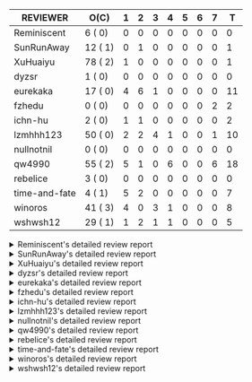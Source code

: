 |   REVIEWER    |  O(C)   | 1 | 2 | 3 | 4 | 5 | 6 | 7 | T  |
|---------------|---------|---|---|---|---|---|---|---|----|
| Reminiscent   |  6 ( 0) | 0 | 0 | 0 | 0 | 0 | 0 | 0 |  0 |
| SunRunAway    | 12 ( 1) | 0 | 1 | 0 | 0 | 0 | 0 | 0 |  1 |
| XuHuaiyu      | 78 ( 2) | 1 | 0 | 0 | 0 | 0 | 0 | 0 |  1 |
| dyzsr         |  1 ( 0) | 0 | 0 | 0 | 0 | 0 | 0 | 0 |  0 |
| eurekaka      | 17 ( 0) | 4 | 6 | 1 | 0 | 0 | 0 | 0 | 11 |
| fzhedu        |  0 ( 0) | 0 | 0 | 0 | 0 | 0 | 0 | 2 |  2 |
| ichn-hu       |  2 ( 0) | 1 | 1 | 0 | 0 | 0 | 0 | 0 |  2 |
| lzmhhh123     | 50 ( 0) | 2 | 2 | 4 | 1 | 0 | 0 | 1 | 10 |
| nullnotnil    |  0 ( 0) | 0 | 0 | 0 | 0 | 0 | 0 | 0 |  0 |
| qw4990        | 55 ( 2) | 5 | 1 | 0 | 6 | 0 | 0 | 6 | 18 |
| rebelice      |  3 ( 0) | 0 | 0 | 0 | 0 | 0 | 0 | 0 |  0 |
| time-and-fate |  4 ( 1) | 5 | 2 | 0 | 0 | 0 | 0 | 0 |  7 |
| winoros       | 41 ( 3) | 4 | 0 | 3 | 1 | 0 | 0 | 0 |  8 |
| wshwsh12      | 29 ( 1) | 1 | 2 | 1 | 1 | 0 | 0 | 0 |  5 |


<details> 
  <summary>Reminiscent's detailed review report</summary> 

## To Be Reviewed

|    REPO    |                                                                     PR                                                                     | C | LASTED  |
|------------|--------------------------------------------------------------------------------------------------------------------------------------------|---|---------|
| tidb/21896 | [planner: fix union doesn't handle collate correctly (#21854)](https://github.com/pingcap/tidb/pull/21896)                                 |   | 115d19h |
| tidb/23474 | [planner: fix inappropriate null flag of null constants (#23457)](https://github.com/pingcap/tidb/pull/23474)                              |   | 23d18h  |
| tidb/23575 | [executor: fix update panic on join having statement (#23554)](https://github.com/pingcap/tidb/pull/23575)                                 |   | 20d21h  |
| tidb/23917 | [planner: fix wrong TableDual plans caused by comparing Binary and Bytes incorrectly (#23860)](https://github.com/pingcap/tidb/pull/23917) |   | 7d23h   |
| tidb/23918 | [planner: fix wrong TableDual plans caused by comparing Binary and Bytes incorrectly (#23860)](https://github.com/pingcap/tidb/pull/23918) |   | 7d23h   |
| tidb/24016 | [planner: fix index-out-of-range error when checking only_full_group_by (#23844)](https://github.com/pingcap/tidb/pull/24016)              |   | 1d18h   |


## Reviewed in Last 7 Days

| REPO | PR | C | D | R |
|------|----|---|---|---|


</details> 


<details> 
  <summary>SunRunAway's detailed review report</summary> 

## To Be Reviewed

|    REPO    |                                                                  PR                                                                   | C | LASTED  |
|------------|---------------------------------------------------------------------------------------------------------------------------------------|---|---------|
| tidb/19178 | [executor: Refactor probe channel](https://github.com/pingcap/tidb/pull/19178)                                                        |   | 245d16h |
| tidb/19807 | [executor: parallel evaluation for hash aggregate distinct](https://github.com/pingcap/tidb/pull/19807)                               |   | 223d10h |
| tidb/19900 | [executor: enable inline projection for sort&topN](https://github.com/pingcap/tidb/pull/19900)                                        | Y | 218d18h |
| tidb/20140 | [expressions: Support `bin-to-uuid` and `uuid-to-bin`](https://github.com/pingcap/tidb/pull/20140)                                    |   | 205d22h |
| tidb/20765 | [planner: support stable result mode](https://github.com/pingcap/tidb/pull/20765)                                                     |   | 164d17h |
| tidb/21207 | [planner: fix the inappropriate out-of-range range estimation rule](https://github.com/pingcap/tidb/pull/21207)                       |   | 143d19h |
| tidb/21834 | [planner: enhanced index range calculation plan](https://github.com/pingcap/tidb/pull/21834)                                          |   | 120d18h |
| tidb/21876 | [planner: bypass the DNF restriction if index merge hint is specified (#20799)](https://github.com/pingcap/tidb/pull/21876)           |   | 118d19h |
| tidb/21878 | [planner: do not push down lock to pointGet/bacthPointGet when selection exists](https://github.com/pingcap/tidb/pull/21878)          |   | 118d18h |
| tidb/21956 | [planner/preprocessor: disallow into-outfile clause in some place](https://github.com/pingcap/tidb/pull/21956)                        |   | 113d23h |
| tidb/22217 | [*: rewrite origin SQL with default DB for SQL bindings (#21275)](https://github.com/pingcap/tidb/pull/22217)                         |   | 99d17h  |
| tidb/22379 | [[experiment] executor: allow aggregation to spill disk when running out of memory quota](https://github.com/pingcap/tidb/pull/22379) |   | 92d19h  |


## Reviewed in Last 7 Days

|    REPO    |                                          PR                                           | C | D |   R    |
|------------|---------------------------------------------------------------------------------------|---|---|--------|
| tidb/20749 | [executor: support global kill (32 bits)](https://github.com/pingcap/tidb/pull/20749) |   | 2 | 163d5h |


</details> 


<details> 
  <summary>XuHuaiyu's detailed review report</summary> 

## To Be Reviewed

|     REPO     |                                                                              PR                                                                               | C | LASTED  |
|--------------|---------------------------------------------------------------------------------------------------------------------------------------------------------------|---|---------|
| docs-cn/5619 | [Update data-type-date-and-time.md](https://github.com/pingcap/docs-cn/pull/5619)                                                                             |   | 48d15h  |
| tidb/19900   | [executor: enable inline projection for sort&topN](https://github.com/pingcap/tidb/pull/19900)                                                                | Y | 218d18h |
| docs-cn/5671 | [tidb: Add time format description](https://github.com/pingcap/docs-cn/pull/5671)                                                                             |   | 42d11h  |
| tidb/19957   | [executor: add builtin aggregate function `json_arrayagg`](https://github.com/pingcap/tidb/pull/19957)                                                        | Y | 216d13h |
| tidb/20140   | [expressions: Support `bin-to-uuid` and `uuid-to-bin`](https://github.com/pingcap/tidb/pull/20140)                                                            |   | 205d22h |
| tidb/20790   | [collation: add pinyin collation for chinese charset support](https://github.com/pingcap/tidb/pull/20790)                                                     |   | 163d20h |
| tidb/21064   | [planner, executor: fix cast not check error](https://github.com/pingcap/tidb/pull/21064)                                                                     |   | 151d8h  |
| tidb/21149   | [executor:Add runtime stat for IndexMergeReaderExecutor (#20653)](https://github.com/pingcap/tidb/pull/21149)                                                 |   | 147d14h |
| tidb/21228   | [executor: return the result immediately when combining LIMIT row_count with DISTINCT](https://github.com/pingcap/tidb/pull/21228)                            |   | 143d13h |
| tidb/21304   | [executor: Add the HashAggExec runtime information (#20577)](https://github.com/pingcap/tidb/pull/21304)                                                      |   | 141d12h |
| tidb/21334   | [*: make rollback work on user-defined variables](https://github.com/pingcap/tidb/pull/21334)                                                                 |   | 140d14h |
| tidb/21401   | [expression: incompatibility with MySQL for ADDTIME()](https://github.com/pingcap/tidb/pull/21401)                                                            |   | 136d11h |
| tidb/21536   | [executor: add slow-log file meta cache to avoid repeat read file meta information](https://github.com/pingcap/tidb/pull/21536)                               |   | 129d14h |
| tidb/21564   | [ddl: fix Incorrect behavior of NO_ZERO_DATE when altering table](https://github.com/pingcap/tidb/pull/21564)                                                 |   | 128d15h |
| tidb/21896   | [planner: fix union doesn't handle collate correctly (#21854)](https://github.com/pingcap/tidb/pull/21896)                                                    |   | 115d19h |
| tidb/22131   | [privilege: remove leading and trailing space when create user and role](https://github.com/pingcap/tidb/pull/22131)                                          |   | 105d19h |
| tidb/22163   | [expression: separated arithmeticMinusIntSig](https://github.com/pingcap/tidb/pull/22163)                                                                     |   | 101d13h |
| tidb/22186   | [executor: fix select into outfile with year type column has no data (#22175)](https://github.com/pingcap/tidb/pull/22186)                                    |   | 100d16h |
| tidb/22616   | [expression: from_unixtime accept 64-bit integers](https://github.com/pingcap/tidb/pull/22616)                                                                |   | 76d23h  |
| tidb/22617   | [metrics: fix wrong bucket name of coprocessor cache (#22454)](https://github.com/pingcap/tidb/pull/22617)                                                    |   | 76d23h  |
| tidb/22624   | [ planner: not pruning column used by union scan condition (#21640)](https://github.com/pingcap/tidb/pull/22624)                                              |   | 76d17h  |
| tidb/22631   | [executor: refine window processor](https://github.com/pingcap/tidb/pull/22631)                                                                               |   | 74d23h  |
| tidb/22696   | [expression: enable arithmetic Mod push down](https://github.com/pingcap/tidb/pull/22696)                                                                     |   | 71d17h  |
| tidb/22711   | [executor: Fix inline schema name](https://github.com/pingcap/tidb/pull/22711)                                                                                |   | 71d11h  |
| tidb/22722   | [planner, errno: make error code of ErrMixOfGroupFuncAndFields consistent with MySQL](https://github.com/pingcap/tidb/pull/22722)                             |   | 70d20h  |
| tidb/22814   | [expression: fix enum and set type expression in where clause (#22785)](https://github.com/pingcap/tidb/pull/22814)                                           |   | 55d19h  |
| tidb/22908   | [txn: Add txn state's view](https://github.com/pingcap/tidb/pull/22908)                                                                                       |   | 50d20h  |
| tidb/23012   | [executor: fix affected rows of ddls and complete uint tests](https://github.com/pingcap/tidb/pull/23012)                                                     |   | 46d16h  |
| tidb/23152   | [expression: fix wrong error info (#22760)](https://github.com/pingcap/tidb/pull/23152)                                                                       |   | 39d14h  |
| tidb/23196   | [types: fix the bug about the wrong query result for decimal type  (#22507)](https://github.com/pingcap/tidb/pull/23196)                                      |   | 37d18h  |
| tidb/23220   | [Release 4.0](https://github.com/pingcap/tidb/pull/23220)                                                                                                     |   | 37d11h  |
| tidb/23233   | [planner: fix incorrect duration between compare (#22830)](https://github.com/pingcap/tidb/pull/23233)                                                        |   | 36d18h  |
| tidb/23257   | [executor: group_concat aggr panic when session.group_concat_max_len is small (#23131)](https://github.com/pingcap/tidb/pull/23257)                           |   | 35d18h  |
| tidb/23295   | [util, types: don't let SPM be affected by charset (#23161)](https://github.com/pingcap/tidb/pull/23295)                                                      |   | 34d11h  |
| tidb/23335   | [expression: fix unexpected constant fold when year compare string (#23281)](https://github.com/pingcap/tidb/pull/23335)                                      |   | 30d19h  |
| tidb/23336   | [expression: fix unexpected constant fold when year compare string (#23281)](https://github.com/pingcap/tidb/pull/23336)                                      |   | 30d19h  |
| tidb/23347   | [planner: show cast type in EXPLAIN in coptask (#23123)](https://github.com/pingcap/tidb/pull/23347)                                                          |   | 30d18h  |
| tidb/23348   | [planner: show cast type in EXPLAIN in coptask (#23123)](https://github.com/pingcap/tidb/pull/23348)                                                          |   | 30d18h  |
| tidb/23350   | [util/stringutil, util/ranger, planner: use hierarchical separators to simplify the parsing for info of EXPLAIN ](https://github.com/pingcap/tidb/pull/23350) |   | 30d17h  |
| tidb/23368   | [executor, expression: fix the incorrect result of AVG function (#23285)](https://github.com/pingcap/tidb/pull/23368)                                         |   | 29d20h  |
| tidb/23369   | [executor, expression: fix the incorrect result of AVG function (#23285)](https://github.com/pingcap/tidb/pull/23369)                                         |   | 29d20h  |
| tidb/23397   | [expression: fix refine compare constant (#23339)](https://github.com/pingcap/tidb/pull/23397)                                                                |   | 28d17h  |
| tidb/23398   | [expression: fix refine compare constant (#23339)](https://github.com/pingcap/tidb/pull/23398)                                                                |   | 28d17h  |
| tidb/23405   | [domain: remove the exit chan, use context](https://github.com/pingcap/tidb/pull/23405)                                                                       |   | 28d17h  |
| tidb/23433   | [WIP: speed up for slow query logs retrieving ](https://github.com/pingcap/tidb/pull/23433)                                                                   |   | 27d17h  |
| tidb/23474   | [planner: fix inappropriate null flag of null constants (#23457)](https://github.com/pingcap/tidb/pull/23474)                                                 |   | 23d18h  |
| tidb/23497   | [expression: Let TiDB use Hyperscan to support multi-pattern-match](https://github.com/pingcap/tidb/pull/23497)                                               |   | 22d22h  |
| tidb/23517   | [*: Add the metric about the SQL with TiFlash Success  (#23426)](https://github.com/pingcap/tidb/pull/23517)                                                  |   | 22d12h  |
| tidb/23562   | [execution: reuse iterator in hash join](https://github.com/pingcap/tidb/pull/23562)                                                                          |   | 21d13h  |
| tidb/23640   | [*: fix the bug about YEAR(0.9) returns NULL instead of 0 in NO_ZERO_DATE mode](https://github.com/pingcap/tidb/pull/23640)                                   |   | 17d13h  |
| tidb/23661   | [expression: Maintain separate scalar function pushdown lists for each engine instead of unified. (#23284)](https://github.com/pingcap/tidb/pull/23661)       |   | 16d20h  |
| tidb/23682   | [executor: fix a panic when batch point get is used for partition table (#23652)](https://github.com/pingcap/tidb/pull/23682)                                 |   | 16d16h  |
| tidb/23691   | [executor: fix index join on prefix column index (#23678)](https://github.com/pingcap/tidb/pull/23691)                                                        |   | 16d15h  |
| tidb/23705   | [executor: refineArgs() bug fix when compare int with very small decimal (#23694)](https://github.com/pingcap/tidb/pull/23705)                                |   | 16d13h  |
| tidb/23756   | [planner: fix set not null flag for outer join (#23727)](https://github.com/pingcap/tidb/pull/23756)                                                          |   | 15d14h  |
| tidb/23812   | [executor, planner: fix collation for hash join building (#23770)](https://github.com/pingcap/tidb/pull/23812)                                                |   | 14d12h  |
| tidb/23878   | [functions: fix some string function has wrong collation and flag (#23835)](https://github.com/pingcap/tidb/pull/23878)                                       |   | 8d21h   |
| tidb/23884   | [Metric: Collect TiKV Read Metric for SLI/SLO](https://github.com/pingcap/tidb/pull/23884)                                                                    |   | 8d19h   |
| tidb/23888   | [executor: fix resource leak of Shuffle Executor.](https://github.com/pingcap/tidb/pull/23888)                                                                |   | 8d18h   |
| tidb/23918   | [planner: fix wrong TableDual plans caused by comparing Binary and Bytes incorrectly (#23860)](https://github.com/pingcap/tidb/pull/23918)                    |   | 7d23h   |
| tidb/23931   | [*: don't allocate SessionIndexUsageCollector when indexUsageLease equals 0](https://github.com/pingcap/tidb/pull/23931)                                      |   | 6d18h   |
| tidb/23958   | [executor: fix `show table status` for the database with upper-cased name (#23896)](https://github.com/pingcap/tidb/pull/23958)                               |   | 3d18h   |
| tidb/23959   | [executor: fix `show table status` for the database with upper-cased name (#23896)](https://github.com/pingcap/tidb/pull/23959)                               |   | 3d18h   |
| tidb/23964   | [executor: GROUP_CONCAT(float) is not compatible with mysql](https://github.com/pingcap/tidb/pull/23964)                                                      |   | 3d16h   |
| tidb/23972   | [planner: change descScanFactor to scanFactor when rowCount is small.](https://github.com/pingcap/tidb/pull/23972)                                            |   | 3d13h   |
| tidb/24007   | [ddl: refactor rule [4/6]](https://github.com/pingcap/tidb/pull/24007)                                                                                        |   | 1d20h   |
| tidb/24016   | [planner: fix index-out-of-range error when checking only_full_group_by (#23844)](https://github.com/pingcap/tidb/pull/24016)                                 |   | 1d18h   |
| tidb/24023   | [expression: don't propagateColumnEQ joinCondition when nullSensitive (#23989)](https://github.com/pingcap/tidb/pull/24023)                                   |   | 1d16h   |
| tidb/24026   | [types: fix type merge about bit type (#23857)](https://github.com/pingcap/tidb/pull/24026)                                                                   |   | 1d14h   |
| tidb/24027   | [types: fix type merge about bit type (#23857)](https://github.com/pingcap/tidb/pull/24027)                                                                   |   | 1d14h   |
| tidb/24033   | [statistics: fix some unstable tests in global stats (#23502)](https://github.com/pingcap/tidb/pull/24033)                                                    |   | 1d9h    |
| tidb/24043   | [planner: fix wrong PointGet / TableDual plan reused in plan cache (#23238)](https://github.com/pingcap/tidb/pull/24043)                                      |   | 19h     |
| tidb/24048   | [*: pre-allocate memory for slices](https://github.com/pingcap/tidb/pull/24048)                                                                               |   | 17h     |
| tidb/24053   | [executor: fix wrong convert from bit to string when do projection (#23960)](https://github.com/pingcap/tidb/pull/24053)                                      |   | 16h     |
| tidb/24059   | [executor: bypass encoding invalid datetime for index join (#24051)](https://github.com/pingcap/tidb/pull/24059)                                              |   | 13h     |
| tidb/24060   | [statistics: fix some potential panic in statistics (#23988)](https://github.com/pingcap/tidb/pull/24060)                                                     |   | 13h     |
| tidb/24061   | [statistics: fix some potential panic in statistics (#23988)](https://github.com/pingcap/tidb/pull/24061)                                                     |   | 13h     |
| tidb/24063   | [expression: check NotNullFlag of columns when simplifying binary operations (#24049)](https://github.com/pingcap/tidb/pull/24063)                            |   | 11h     |


## Reviewed in Last 7 Days

|    REPO    |                                                   PR                                                    | C | D | R  |
|------------|---------------------------------------------------------------------------------------------------------|---|---|----|
| tidb/24051 | [executor: bypass encoding invalid datetime for index join](https://github.com/pingcap/tidb/pull/24051) |   | 1 | 0h |


</details> 


<details> 
  <summary>dyzsr's detailed review report</summary> 

## To Be Reviewed

|    REPO    |                                                                 PR                                                                  | C | LASTED |
|------------|-------------------------------------------------------------------------------------------------------------------------------------|---|--------|
| tidb/24018 | [ranger: fix the range construction behavior when the column's type is `YEAR` (#23559)](https://github.com/pingcap/tidb/pull/24018) |   | 1d18h  |


## Reviewed in Last 7 Days

| REPO | PR | C | D | R |
|------|----|---|---|---|


</details> 


<details> 
  <summary>eurekaka's detailed review report</summary> 

## To Be Reviewed

|    REPO    |                                                                         PR                                                                         | C | LASTED  |
|------------|----------------------------------------------------------------------------------------------------------------------------------------------------|---|---------|
| tidb/20877 | [statistics: collect index usage information](https://github.com/pingcap/tidb/pull/20877)                                                          |   | 161d16h |
| tidb/23002 | [store/*: fix err check](https://github.com/pingcap/tidb/pull/23002)                                                                               |   | 47d0h   |
| tidb/23283 | [util: optimize the performance of restore with db (#22910)](https://github.com/pingcap/tidb/pull/23283)                                           |   | 34d17h  |
| tidb/23316 | [planner: Fix rebuild range for prepared plan](https://github.com/pingcap/tidb/pull/23316)                                                         |   | 31d17h  |
| tidb/23373 | [executor: fix get var expr when session var is hex literal (#23241)](https://github.com/pingcap/tidb/pull/23373)                                  |   | 29d19h  |
| tidb/23543 | [statistics: fix auto analyze log information incomplete (#23522)](https://github.com/pingcap/tidb/pull/23543)                                     |   | 21d18h  |
| tidb/23689 | [planner: fix the panic when we calculate the partition range (#23651)](https://github.com/pingcap/tidb/pull/23689)                                |   | 16d16h  |
| tidb/23705 | [executor: refineArgs() bug fix when compare int with very small decimal (#23694)](https://github.com/pingcap/tidb/pull/23705)                     |   | 16d13h  |
| tidb/23756 | [planner: fix set not null flag for outer join (#23727)](https://github.com/pingcap/tidb/pull/23756)                                               |   | 15d14h  |
| tidb/23760 | [collation: fix tidb panic when compare string with collation](https://github.com/pingcap/tidb/pull/23760)                                         |   | 15d13h  |
| tidb/23938 | [planner,privilege: requires extra privileges for REPLACE and INSERT ON DUPLICATE statements (#23911)](https://github.com/pingcap/tidb/pull/23938) |   | 6d10h   |
| tidb/23974 | [planner: do not push down to TiFlash if the table scan require to scan data in desc order (#23948)](https://github.com/pingcap/tidb/pull/23974)   |   | 3d12h   |
| tidb/24022 | [expression: don't propagateColumnEQ joinCondition when nullSensitive (#23989)](https://github.com/pingcap/tidb/pull/24022)                        |   | 1d16h   |
| tidb/24033 | [statistics: fix some unstable tests in global stats (#23502)](https://github.com/pingcap/tidb/pull/24033)                                         |   | 1d9h    |
| tidb/24050 | [expression: fix get var panic when types not match](https://github.com/pingcap/tidb/pull/24050)                                                   |   | 17h     |
| tidb/24060 | [statistics: fix some potential panic in statistics (#23988)](https://github.com/pingcap/tidb/pull/24060)                                          |   | 13h     |
| tidb/24061 | [statistics: fix some potential panic in statistics (#23988)](https://github.com/pingcap/tidb/pull/24061)                                          |   | 13h     |


## Reviewed in Last 7 Days

|    REPO    |                                                                     PR                                                                     | C | D |   R    |
|------------|--------------------------------------------------------------------------------------------------------------------------------------------|---|---|--------|
| tidb/23970 | [planner: fix a bug that point get plan returns wrong column name (#23365)](https://github.com/pingcap/tidb/pull/23970)                    |   | 1 | 2d20h  |
| tidb/24025 | [session, executor: skip some frequent unstable test cases (#24003)](https://github.com/pingcap/tidb/pull/24025)                           |   | 1 | 18h    |
| tidb/23969 | [planner: fix a bug that point get plan returns wrong column name (#23365)](https://github.com/pingcap/tidb/pull/23969)                    |   | 1 | 2d18h  |
| tidb/24023 | [expression: don't propagateColumnEQ joinCondition when nullSensitive (#23989)](https://github.com/pingcap/tidb/pull/24023)                |   | 1 | 17h    |
| tidb/23474 | [planner: fix inappropriate null flag of null constants (#23457)](https://github.com/pingcap/tidb/pull/23474)                              |   | 2 | 22d2h  |
| tidb/23487 | [planner: optimize count(distinct a) to count(a) if there is an unique key on a](https://github.com/pingcap/tidb/pull/23487)               | Y | 2 | 21d22h |
| tidb/23917 | [planner: fix wrong TableDual plans caused by comparing Binary and Bytes incorrectly (#23860)](https://github.com/pingcap/tidb/pull/23917) |   | 2 | 6d7h   |
| tidb/23918 | [planner: fix wrong TableDual plans caused by comparing Binary and Bytes incorrectly (#23860)](https://github.com/pingcap/tidb/pull/23918) |   | 2 | 6d7h   |
| tidb/23988 | [statistics: fix some potential panic in statistics](https://github.com/pingcap/tidb/pull/23988)                                           |   | 2 | 1d2h   |
| tidb/23989 | [expression: don't propagateColumnEQ joinCondition when nullSensitive](https://github.com/pingcap/tidb/pull/23989)                         |   | 2 | 23h    |
| tidb/23968 | [statistics: fix unstable TestDropPartitionStats test](https://github.com/pingcap/tidb/pull/23968)                                         |   | 3 | 18h    |


</details> 


<details> 
  <summary>fzhedu's detailed review report</summary> 

## To Be Reviewed

| REPO | PR | C | LASTED |
|------|----|---|--------|


## Reviewed in Last 7 Days

|    REPO    |                                                          PR                                                          | C | D |  R   |
|------------|----------------------------------------------------------------------------------------------------------------------|---|---|------|
| tidb/23930 | [planner: make sure that join key type are always the same for mpp join](https://github.com/pingcap/tidb/pull/23930) |   | 7 | 5h   |
| tidb/23747 | [planner, sessionvar: avoid sending same task id to TiFlash](https://github.com/pingcap/tidb/pull/23747)             |   | 7 | 9d1h |


</details> 


<details> 
  <summary>ichn-hu's detailed review report</summary> 

## To Be Reviewed

|    REPO    |                                             PR                                              | C | LASTED |
|------------|---------------------------------------------------------------------------------------------|---|--------|
| tidb/24026 | [types: fix type merge about bit type (#23857)](https://github.com/pingcap/tidb/pull/24026) |   | 1d14h  |
| tidb/24027 | [types: fix type merge about bit type (#23857)](https://github.com/pingcap/tidb/pull/24027) |   | 1d14h  |


## Reviewed in Last 7 Days

|    REPO    |                                               PR                                                | C | D |   R   |
|------------|-------------------------------------------------------------------------------------------------|---|---|-------|
| tidb/23867 | [expression: fix wrong flen infer for bit constant](https://github.com/pingcap/tidb/pull/23867) |   | 1 | 8d17h |
| tidb/23857 | [types: fix type merge about bit type](https://github.com/pingcap/tidb/pull/23857)              |   | 2 | 8d2h  |


</details> 


<details> 
  <summary>lzmhhh123's detailed review report</summary> 

## To Be Reviewed

|    REPO    |                                                                             PR                                                                              | C | LASTED  |
|------------|-------------------------------------------------------------------------------------------------------------------------------------------------------------|---|---------|
| tidb/20444 | [expression: add json_merge_patch](https://github.com/pingcap/tidb/pull/20444)                                                                              |   | 183d21h |
| tidb/20465 | [expression: add uuidShortFunction](https://github.com/pingcap/tidb/pull/20465)                                                                             |   | 182d19h |
| tidb/20642 | [executor: modify admin executors to support partitioned table with global index](https://github.com/pingcap/tidb/pull/20642)                               |   | 171d15h |
| tidb/20903 | [planner: fix confused and unnecessary double-projection in plans.](https://github.com/pingcap/tidb/pull/20903)                                             |   | 160d17h |
| tidb/21018 | [planner: don't push down null sensitive join conditions (#19620)](https://github.com/pingcap/tidb/pull/21018)                                              |   | 154d17h |
| tidb/21195 | [brie: integrate lightning to suport IMPORT statement](https://github.com/pingcap/tidb/pull/21195)                                                          |   | 143d22h |
| tidb/21334 | [*: make rollback work on user-defined variables](https://github.com/pingcap/tidb/pull/21334)                                                               |   | 140d14h |
| tidb/21347 | [session: make rollback work on global variables](https://github.com/pingcap/tidb/pull/21347)                                                               |   | 139d19h |
| tidb/21487 | [*: ensure TABLE statement works](https://github.com/pingcap/tidb/pull/21487)                                                                               |   | 133d4h  |
| tidb/21641 | [executor: Fix pessimistic lock doesn't work on the partition table for subquery/joins](https://github.com/pingcap/tidb/pull/21641)                         |   | 126d18h |
| tidb/21651 | [planner: allow filter condition pushing down to IndexScan for prefix index](https://github.com/pingcap/tidb/pull/21651)                                    |   | 126d13h |
| tidb/22126 | [*: add `sys` schema, `sys.SCHEMA_UNUSED_INDEXES` view and `sys.SCHEMA_INDEX_USAGE` view](https://github.com/pingcap/tidb/pull/22126)                       |   | 105d19h |
| tidb/22361 | [table: fix insert into _tidb_rowid panic and rebase it if needed (#22062)](https://github.com/pingcap/tidb/pull/22361)                                     |   | 93d20h  |
| tidb/22372 | [executor: fix SelectForUpdate in decorrelated subquery under pessimistic mode](https://github.com/pingcap/tidb/pull/22372)                                 |   | 93d9h   |
| tidb/22478 | [planner, executor: fix query partition table with global unique index get wrong result](https://github.com/pingcap/tidb/pull/22478)                        |   | 84d13h  |
| tidb/22631 | [executor: refine window processor](https://github.com/pingcap/tidb/pull/22631)                                                                             |   | 74d23h  |
| tidb/22686 | [expression: support enum pushdown](https://github.com/pingcap/tidb/pull/22686)                                                                             |   | 71d22h  |
| tidb/22699 | [brie: add error info column and history backup/restore info in sql](https://github.com/pingcap/tidb/pull/22699)                                            |   | 71d16h  |
| tidb/23001 | [statistics: fix err check](https://github.com/pingcap/tidb/pull/23001)                                                                                     |   | 47d0h   |
| tidb/23022 | [executor: create PipelinedWindowExec based on current implementation and modify the windowProcessor interface](https://github.com/pingcap/tidb/pull/23022) |   | 45d18h  |
| tidb/23149 | [core: support left join and right join for join reorder](https://github.com/pingcap/tidb/pull/23149)                                                       |   | 40d12h  |
| tidb/23257 | [executor: group_concat aggr panic when session.group_concat_max_len is small (#23131)](https://github.com/pingcap/tidb/pull/23257)                         |   | 35d18h  |
| tidb/23283 | [util: optimize the performance of restore with db (#22910)](https://github.com/pingcap/tidb/pull/23283)                                                    |   | 34d17h  |
| tidb/23347 | [planner: show cast type in EXPLAIN in coptask (#23123)](https://github.com/pingcap/tidb/pull/23347)                                                        |   | 30d18h  |
| tidb/23348 | [planner: show cast type in EXPLAIN in coptask (#23123)](https://github.com/pingcap/tidb/pull/23348)                                                        |   | 30d18h  |
| tidb/23368 | [executor, expression: fix the incorrect result of AVG function (#23285)](https://github.com/pingcap/tidb/pull/23368)                                       |   | 29d20h  |
| tidb/23369 | [executor, expression: fix the incorrect result of AVG function (#23285)](https://github.com/pingcap/tidb/pull/23369)                                       |   | 29d20h  |
| tidb/23373 | [executor: fix get var expr when session var is hex literal (#23241)](https://github.com/pingcap/tidb/pull/23373)                                           |   | 29d19h  |
| tidb/23655 | [planner, type: remove the prefix 0 in the bit array when we get the BinaryLiteral (#23523)](https://github.com/pingcap/tidb/pull/23655)                    |   | 16d22h  |
| tidb/23660 | [expression: Maintain separate scalar function pushdown lists for each engine instead of unified. (#23284)](https://github.com/pingcap/tidb/pull/23660)     |   | 16d20h  |
| tidb/23661 | [expression: Maintain separate scalar function pushdown lists for each engine instead of unified. (#23284)](https://github.com/pingcap/tidb/pull/23661)     |   | 16d20h  |
| tidb/23703 | [expression: fix approx_percent panic on bit column (#23687)](https://github.com/pingcap/tidb/pull/23703)                                                   |   | 16d13h  |
| tidb/23705 | [executor: refineArgs() bug fix when compare int with very small decimal (#23694)](https://github.com/pingcap/tidb/pull/23705)                              |   | 16d13h  |
| tidb/23714 | [*:Support record statment_history table evicted info](https://github.com/pingcap/tidb/pull/23714)                                                          |   | 16d1h   |
| tidb/23756 | [planner: fix set not null flag for outer join (#23727)](https://github.com/pingcap/tidb/pull/23756)                                                        |   | 15d14h  |
| tidb/23760 | [collation: fix tidb panic when compare string with collation](https://github.com/pingcap/tidb/pull/23760)                                                  |   | 15d13h  |
| tidb/23812 | [executor, planner: fix collation for hash join building (#23770)](https://github.com/pingcap/tidb/pull/23812)                                              |   | 14d12h  |
| tidb/23936 | [planner, executor: fix index merge partial table scan schema](https://github.com/pingcap/tidb/pull/23936)                                                  |   | 6d12h   |
| tidb/23940 | [config, ddl: allow auto inc columns in generated columns and expression indexes](https://github.com/pingcap/tidb/pull/23940)                               |   | 5d17h   |
| tidb/23959 | [executor: fix `show table status` for the database with upper-cased name (#23896)](https://github.com/pingcap/tidb/pull/23959)                             |   | 3d18h   |
| tidb/23968 | [statistics: fix unstable TestDropPartitionStats test](https://github.com/pingcap/tidb/pull/23968)                                                          |   | 3d14h   |
| tidb/23987 | [executor: Implements json_arrayagg function](https://github.com/pingcap/tidb/pull/23987)                                                                   |   | 2d18h   |
| tidb/24016 | [planner: fix index-out-of-range error when checking only_full_group_by (#23844)](https://github.com/pingcap/tidb/pull/24016)                               |   | 1d18h   |
| tidb/24018 | [ranger: fix the range construction behavior when the column's type is `YEAR` (#23559)](https://github.com/pingcap/tidb/pull/24018)                         |   | 1d18h   |
| tidb/24022 | [expression: don't propagateColumnEQ joinCondition when nullSensitive (#23989)](https://github.com/pingcap/tidb/pull/24022)                                 |   | 1d16h   |
| tidb/24024 | [planner: donot prune all columns for Projection](https://github.com/pingcap/tidb/pull/24024)                                                               |   | 1d16h   |
| tidb/24041 | [util: fix range building for binary literal (#23699)](https://github.com/pingcap/tidb/pull/24041)                                                          |   | 20h     |
| tidb/24053 | [executor: fix wrong convert from bit to string when do projection (#23960)](https://github.com/pingcap/tidb/pull/24053)                                    |   | 16h     |
| tidb/24054 | [executor: fix wrong convert from bit to string when do projection (#23960)](https://github.com/pingcap/tidb/pull/24054)                                    |   | 16h     |
| tidb/24059 | [executor: bypass encoding invalid datetime for index join (#24051)](https://github.com/pingcap/tidb/pull/24059)                                            |   | 13h     |


## Reviewed in Last 7 Days

|    REPO    |                                                                        PR                                                                        | C | D |   R   |
|------------|--------------------------------------------------------------------------------------------------------------------------------------------------|---|---|-------|
| tidb/24023 | [expression: don't propagateColumnEQ joinCondition when nullSensitive (#23989)](https://github.com/pingcap/tidb/pull/24023)                      |   | 1 | 17h   |
| tikv/10018 | [copr: fix IN expr didn't handle unsigned/signed int properly (#9823)](https://github.com/tikv/tikv/pull/10018)                                  |   | 1 | 19h   |
| tidb/23960 | [executor: fix wrong convert from bit to string when do projection](https://github.com/pingcap/tidb/pull/23960)                                  |   | 2 | 1d21h |
| tidb/23989 | [expression: don't propagateColumnEQ joinCondition when nullSensitive](https://github.com/pingcap/tidb/pull/23989)                               |   | 2 | 21h   |
| tidb/23982 | [expression: Fix incorrect pushdown function list.](https://github.com/pingcap/tidb/pull/23982)                                                  |   | 3 | 3h    |
| tidb/23981 | [planner: remove useless cast function in AggToProj](https://github.com/pingcap/tidb/pull/23981)                                                 |   | 3 | 1h    |
| tidb/23975 | [planner: do not push down to TiFlash if the table scan require to scan data in desc order (#23948)](https://github.com/pingcap/tidb/pull/23975) |   | 3 | 15h   |
| tidb/23974 | [planner: do not push down to TiFlash if the table scan require to scan data in desc order (#23948)](https://github.com/pingcap/tidb/pull/23974) |   | 3 | 15h   |
| tidb/23948 | [planner: do not push down to TiFlash if the table scan require to scan data in desc order](https://github.com/pingcap/tidb/pull/23948)          |   | 4 | 1h    |
| tidb/23922 | [planner: fix point-get response's original name](https://github.com/pingcap/tidb/pull/23922)                                                    |   | 7 | 18h   |


</details> 


<details> 
  <summary>nullnotnil's detailed review report</summary> 

## To Be Reviewed

| REPO | PR | C | LASTED |
|------|----|---|--------|


## Reviewed in Last 7 Days

| REPO | PR | C | D | R |
|------|----|---|---|---|


</details> 


<details> 
  <summary>qw4990's detailed review report</summary> 

## To Be Reviewed

|     REPO     |                                                                             PR                                                                              | C | LASTED  |
|--------------|-------------------------------------------------------------------------------------------------------------------------------------------------------------|---|---------|
| tidb/19029   | [types: fix unexpected NOT_NULL flags](https://github.com/pingcap/tidb/pull/19029)                                                                          |   | 252d22h |
| docs-cn/5561 | [Add sql optimization-related docs to toc](https://github.com/pingcap/docs-cn/pull/5561)                                                                    |   | 52d15h  |
| tidb/20708   | [*: separate auto_increment ID allocator from _tidb_rowid allocator](https://github.com/pingcap/tidb/pull/20708)                                            |   | 168d20h |
| tidb/20969   | [executor: Improve the performance of appending not fixed columns](https://github.com/pingcap/tidb/pull/20969)                                              |   | 156d9h  |
| tidb/21018   | [planner: don't push down null sensitive join conditions (#19620)](https://github.com/pingcap/tidb/pull/21018)                                              |   | 154d17h |
| tidb/21149   | [executor:Add runtime stat for IndexMergeReaderExecutor (#20653)](https://github.com/pingcap/tidb/pull/21149)                                               |   | 147d14h |
| tidb/21304   | [executor: Add the HashAggExec runtime information (#20577)](https://github.com/pingcap/tidb/pull/21304)                                                    |   | 141d12h |
| tidb/21318   | [planner, expression: use the range of column types to simplify expressions](https://github.com/pingcap/tidb/pull/21318)                                    |   | 140d19h |
| tidb/21401   | [expression: incompatibility with MySQL for ADDTIME()](https://github.com/pingcap/tidb/pull/21401)                                                          |   | 136d11h |
| tidb/21508   | [execution: fix dayofweek('0000-00-00') behavior](https://github.com/pingcap/tidb/pull/21508)                                                               |   | 132d10h |
| tidb/21876   | [planner: bypass the DNF restriction if index merge hint is specified (#20799)](https://github.com/pingcap/tidb/pull/21876)                                 |   | 118d19h |
| tidb/21887   | [types: support %X %V %W formats for STR_TO_DATE()](https://github.com/pingcap/tidb/pull/21887)                                                             |   | 117d11h |
| tidb/21954   | [planner/cascades: add rule `PushSelDownApply`](https://github.com/pingcap/tidb/pull/21954)                                                                 |   | 113d23h |
| tidb/22146   | [executor: forbid SFU on view](https://github.com/pingcap/tidb/pull/22146)                                                                                  |   | 101d21h |
| tidb/22217   | [*: rewrite origin SQL with default DB for SQL bindings (#21275)](https://github.com/pingcap/tidb/pull/22217)                                               |   | 99d17h  |
| tidb/22234   | [executor, planner: ON DUPLICATE UPDATE can refer to un-project col (#14412)](https://github.com/pingcap/tidb/pull/22234)                                   |   | 99d15h  |
| tidb/22261   | [time: fix parse datetime won't truncate the reluctant string (#22232)](https://github.com/pingcap/tidb/pull/22261)                                         |   | 98d19h  |
| tidb/22374   | [expression: separated arithmeticIntDivideSig](https://github.com/pingcap/tidb/pull/22374)                                                                  |   | 93d0h   |
| tidb/22415   | [ddl: refactor bundle[2/2] [6/6]](https://github.com/pingcap/tidb/pull/22415)                                                                               |   | 89d17h  |
| tidb/22416   | [core: fix subQuery at projection in only_full_group](https://github.com/pingcap/tidb/pull/22416)                                                           | Y | 89d11h  |
| tidb/22541   | [expression: Support builtin function SOUNDEX](https://github.com/pingcap/tidb/pull/22541)                                                                  |   | 79d9h   |
| tidb/22565   | [statistics: fix panic occurs when stats cache inconsistency (#22465)](https://github.com/pingcap/tidb/pull/22565)                                          | Y | 78d17h  |
| tidb/22814   | [expression: fix enum and set type expression in where clause (#22785)](https://github.com/pingcap/tidb/pull/22814)                                         |   | 55d19h  |
| tidb/22862   | [brie: fix the problem that ddl restored by BR via SQL is not replicated to downstream](https://github.com/pingcap/tidb/pull/22862)                         |   | 52d22h  |
| tidb/22923   | [expression: correct constant propagation for collation (#22666)](https://github.com/pingcap/tidb/pull/22923)                                               |   | 50d15h  |
| tidb/22924   | [planner: fix wrong index merge selection (#22825)](https://github.com/pingcap/tidb/pull/22924)                                                             |   | 50d14h  |
| tidb/23002   | [store/*: fix err check](https://github.com/pingcap/tidb/pull/23002)                                                                                        |   | 47d0h   |
| tidb/23022   | [executor: create PipelinedWindowExec based on current implementation and modify the windowProcessor interface](https://github.com/pingcap/tidb/pull/23022) |   | 45d18h  |
| tidb/23152   | [expression: fix wrong error info (#22760)](https://github.com/pingcap/tidb/pull/23152)                                                                     |   | 39d14h  |
| tidb/23196   | [types: fix the bug about the wrong query result for decimal type  (#22507)](https://github.com/pingcap/tidb/pull/23196)                                    |   | 37d18h  |
| tidb/23295   | [util, types: don't let SPM be affected by charset (#23161)](https://github.com/pingcap/tidb/pull/23295)                                                    |   | 34d11h  |
| tidb/23316   | [planner: Fix rebuild range for prepared plan](https://github.com/pingcap/tidb/pull/23316)                                                                  |   | 31d17h  |
| tidb/23373   | [executor: fix get var expr when session var is hex literal (#23241)](https://github.com/pingcap/tidb/pull/23373)                                           |   | 29d19h  |
| tidb/23397   | [expression: fix refine compare constant (#23339)](https://github.com/pingcap/tidb/pull/23397)                                                              |   | 28d17h  |
| tidb/23398   | [expression: fix refine compare constant (#23339)](https://github.com/pingcap/tidb/pull/23398)                                                              |   | 28d17h  |
| tidb/23590   | [planner, table: optimize the list partition pruner for range query](https://github.com/pingcap/tidb/pull/23590)                                            |   | 20d16h  |
| tidb/23598   | [types: fix collation for binary literal (#23591)](https://github.com/pingcap/tidb/pull/23598)                                                              |   | 20d13h  |
| tidb/23655   | [planner, type: remove the prefix 0 in the bit array when we get the BinaryLiteral (#23523)](https://github.com/pingcap/tidb/pull/23655)                    |   | 16d22h  |
| tidb/23658   | [*: collect transaction write duration/throughput metrics for SLI/SLO (#23462)](https://github.com/pingcap/tidb/pull/23658)                                 |   | 16d22h  |
| tidb/23660   | [expression: Maintain separate scalar function pushdown lists for each engine instead of unified. (#23284)](https://github.com/pingcap/tidb/pull/23660)     |   | 16d20h  |
| tidb/23661   | [expression: Maintain separate scalar function pushdown lists for each engine instead of unified. (#23284)](https://github.com/pingcap/tidb/pull/23661)     |   | 16d20h  |
| tidb/23682   | [executor: fix a panic when batch point get is used for partition table (#23652)](https://github.com/pingcap/tidb/pull/23682)                               |   | 16d16h  |
| tidb/23689   | [planner: fix the panic when we calculate the partition range (#23651)](https://github.com/pingcap/tidb/pull/23689)                                         |   | 16d16h  |
| tidb/23730   | [distsql/*: typo fix for `dispatches`](https://github.com/pingcap/tidb/pull/23730)                                                                          |   | 15d18h  |
| tidb/23796   | [tests: make TestIndexLookupMergeJoinHang and TestIssue18068 stable (#23741)](https://github.com/pingcap/tidb/pull/23796)                                   |   | 14d19h  |
| tidb/23812   | [executor, planner: fix collation for hash join building (#23770)](https://github.com/pingcap/tidb/pull/23812)                                              |   | 14d12h  |
| tidb/23867   | [expression: fix wrong flen infer for bit constant](https://github.com/pingcap/tidb/pull/23867)                                                             |   | 9d16h   |
| tidb/23878   | [functions: fix some string function has wrong collation and flag (#23835)](https://github.com/pingcap/tidb/pull/23878)                                     |   | 8d21h   |
| tidb/23918   | [planner: fix wrong TableDual plans caused by comparing Binary and Bytes incorrectly (#23860)](https://github.com/pingcap/tidb/pull/23918)                  |   | 7d23h   |
| tidb/23963   | [executor: checking chunk is full precedes filtering](https://github.com/pingcap/tidb/pull/23963)                                                           |   | 3d17h   |
| tidb/23987   | [executor: Implements json_arrayagg function](https://github.com/pingcap/tidb/pull/23987)                                                                   |   | 2d18h   |
| tidb/23997   | [stats, executor: use a correct sampling to collect stats](https://github.com/pingcap/tidb/pull/23997)                                                      |   | 2d9h    |
| tidb/24018   | [ranger: fix the range construction behavior when the column's type is `YEAR` (#23559)](https://github.com/pingcap/tidb/pull/24018)                         |   | 1d18h   |
| tidb/24059   | [executor: bypass encoding invalid datetime for index join (#24051)](https://github.com/pingcap/tidb/pull/24059)                                            |   | 13h     |
| tidb/24063   | [expression: check NotNullFlag of columns when simplifying binary operations (#24049)](https://github.com/pingcap/tidb/pull/24063)                          |   | 11h     |


## Reviewed in Last 7 Days

|    REPO    |                                                                    PR                                                                    | C | D |   R    |
|------------|------------------------------------------------------------------------------------------------------------------------------------------|---|---|--------|
| tidb/24041 | [util: fix range building for binary literal (#23699)](https://github.com/pingcap/tidb/pull/24041)                                       |   | 1 | 6h     |
| tidb/24043 | [planner: fix wrong PointGet / TableDual plan reused in plan cache (#23238)](https://github.com/pingcap/tidb/pull/24043)                 |   | 1 | 1h     |
| tidb/24042 | [planner: append common handle columns into the schema of index merge table plan (#23933)](https://github.com/pingcap/tidb/pull/24042)   |   | 1 | 0h     |
| tidb/23656 | [planner, type: remove the prefix 0 in the bit array when we get the BinaryLiteral (#23523)](https://github.com/pingcap/tidb/pull/23656) |   | 1 | 16d2h  |
| tidb/24033 | [statistics: fix some unstable tests in global stats (#23502)](https://github.com/pingcap/tidb/pull/24033)                               |   | 1 | 9h     |
| tidb/24003 | [session, executor: skip some frequent unstable test cases](https://github.com/pingcap/tidb/pull/24003)                                  |   | 2 | 0h     |
| tidb/23733 | [planner: generate BatchPointGet for hash table partitions](https://github.com/pingcap/tidb/pull/23733)                                  |   | 4 | 12d3h  |
| tidb/23931 | [*: don't allocate SessionIndexUsageCollector when indexUsageLease equals 0](https://github.com/pingcap/tidb/pull/23931)                 |   | 4 | 3d4h   |
| tidb/23559 | [ranger: fix the range construction behavior when the column's type is `YEAR`](https://github.com/pingcap/tidb/pull/23559)               |   | 4 | 17d23h |
| tidb/23968 | [statistics: fix unstable TestDropPartitionStats test](https://github.com/pingcap/tidb/pull/23968)                                       |   | 4 | 0h     |
| tidb/23926 | [planner: support explain verbose mode](https://github.com/pingcap/tidb/pull/23926)                                                      |   | 4 | 3d4h   |
| tidb/23935 | [planner, sessionvar: avoid sending same task id to TiFlash (#23747)](https://github.com/pingcap/tidb/pull/23935)                        |   | 4 | 2d17h  |
| tidb/23922 | [planner: fix point-get response's original name](https://github.com/pingcap/tidb/pull/23922)                                            |   | 7 | 1d0h   |
| tidb/23674 | [*: add column `End_time` in show analyze status and add related log](https://github.com/pingcap/tidb/pull/23674)                        |   | 7 | 9d22h  |
| tidb/23890 | [statistics: check step overflow when converting a range to points for estimation](https://github.com/pingcap/tidb/pull/23890)           |   | 7 | 1d23h  |
| tidb/23895 | [statistics: add more tests for extended stats](https://github.com/pingcap/tidb/pull/23895)                                              |   | 7 | 1d22h  |
| tidb/23929 | [Revert "*: don't allocate SessionIndexUsageCollector when indexUsageLease equals 0"](https://github.com/pingcap/tidb/pull/23929)        |   | 7 | 0h     |
| tidb/23862 | [statistics: make the global-level topN more accurate](https://github.com/pingcap/tidb/pull/23862)                                       |   | 7 | 2d21h  |


</details> 


<details> 
  <summary>rebelice's detailed review report</summary> 

## To Be Reviewed

|    REPO    |                                                           PR                                                           | C | LASTED |
|------------|------------------------------------------------------------------------------------------------------------------------|---|--------|
| tidb/23537 | [planner: remove some risky cache operations in the plan builder (#23354)](https://github.com/pingcap/tidb/pull/23537) |   | 21d19h |
| tidb/23836 | [parser, core: Implement force_index hint in parser and TiDB](https://github.com/pingcap/tidb/pull/23836)              |   | 13d17h |
| tidb/24033 | [statistics: fix some unstable tests in global stats (#23502)](https://github.com/pingcap/tidb/pull/24033)             |   | 1d9h   |


## Reviewed in Last 7 Days

| REPO | PR | C | D | R |
|------|----|---|---|---|


</details> 


<details> 
  <summary>time-and-fate's detailed review report</summary> 

## To Be Reviewed

|    REPO    |                                                                 PR                                                                 | C | LASTED  |
|------------|------------------------------------------------------------------------------------------------------------------------------------|---|---------|
| tidb/20877 | [statistics: collect index usage information](https://github.com/pingcap/tidb/pull/20877)                                          |   | 161d16h |
| tidb/22416 | [core: fix subQuery at projection in only_full_group](https://github.com/pingcap/tidb/pull/22416)                                  | Y | 89d11h  |
| tidb/23936 | [planner, executor: fix index merge partial table scan schema](https://github.com/pingcap/tidb/pull/23936)                         |   | 6d12h   |
| tidb/24063 | [expression: check NotNullFlag of columns when simplifying binary operations (#24049)](https://github.com/pingcap/tidb/pull/24063) |   | 11h     |


## Reviewed in Last 7 Days

|    REPO    |                                                                     PR                                                                     | C | D |   R   |
|------------|--------------------------------------------------------------------------------------------------------------------------------------------|---|---|-------|
| tidb/24058 | [planner: do not build MPP plan for scan with virtual columns (#23980)](https://github.com/pingcap/tidb/pull/24058)                        |   | 1 | 0h    |
| tidb/24049 | [expression: check NotNullFlag of columns when simplifying binary operations](https://github.com/pingcap/tidb/pull/24049)                  |   | 1 | 1h    |
| tidb/24043 | [planner: fix wrong PointGet / TableDual plan reused in plan cache (#23238)](https://github.com/pingcap/tidb/pull/24043)                   |   | 1 | 0h    |
| tidb/23656 | [planner, type: remove the prefix 0 in the bit array when we get the BinaryLiteral (#23523)](https://github.com/pingcap/tidb/pull/23656)   |   | 1 | 16d2h |
| tidb/23918 | [planner: fix wrong TableDual plans caused by comparing Binary and Bytes incorrectly (#23860)](https://github.com/pingcap/tidb/pull/23918) |   | 1 | 7d3h  |
| tidb/23895 | [statistics: add more tests for extended stats](https://github.com/pingcap/tidb/pull/23895)                                                |   | 2 | 7d3h  |
| tidb/23890 | [statistics: check step overflow when converting a range to points for estimation](https://github.com/pingcap/tidb/pull/23890)             |   | 2 | 7d1h  |


</details> 


<details> 
  <summary>winoros's detailed review report</summary> 

## To Be Reviewed

|     REPO     |                                                                              PR                                                                               | C | LASTED  |
|--------------|---------------------------------------------------------------------------------------------------------------------------------------------------------------|---|---------|
| tidb/19957   | [executor: add builtin aggregate function `json_arrayagg`](https://github.com/pingcap/tidb/pull/19957)                                                        | Y | 216d13h |
| docs-cn/5916 | [sql-statements, information-schema: add `END_TIME` field for table `ANALYZE_STATUS`](https://github.com/pingcap/docs-cn/pull/5916)                           |   | 14d17h  |
| tidb/20765   | [planner: support stable result mode](https://github.com/pingcap/tidb/pull/20765)                                                                             |   | 164d17h |
| tidb/20877   | [statistics: collect index usage information](https://github.com/pingcap/tidb/pull/20877)                                                                     |   | 161d16h |
| tidb/21018   | [planner: don't push down null sensitive join conditions (#19620)](https://github.com/pingcap/tidb/pull/21018)                                                |   | 154d17h |
| tidb/21207   | [planner: fix the inappropriate out-of-range range estimation rule](https://github.com/pingcap/tidb/pull/21207)                                               |   | 143d19h |
| tidb/21487   | [*: ensure TABLE statement works](https://github.com/pingcap/tidb/pull/21487)                                                                                 |   | 133d4h  |
| tidb/21876   | [planner: bypass the DNF restriction if index merge hint is specified (#20799)](https://github.com/pingcap/tidb/pull/21876)                                   |   | 118d19h |
| tidb/21954   | [planner/cascades: add rule `PushSelDownApply`](https://github.com/pingcap/tidb/pull/21954)                                                                   |   | 113d23h |
| tidb/22181   | [planner, expression: fix error when using IN combined with subquery (#22080)](https://github.com/pingcap/tidb/pull/22181)                                    |   | 100d17h |
| tidb/22416   | [core: fix subQuery at projection in only_full_group](https://github.com/pingcap/tidb/pull/22416)                                                             | Y | 89d11h  |
| tidb/22504   | [*:Fix the fetchHotRegion bug that the count always zero](https://github.com/pingcap/tidb/pull/22504)                                                         |   | 81d19h  |
| tidb/22565   | [statistics: fix panic occurs when stats cache inconsistency (#22465)](https://github.com/pingcap/tidb/pull/22565)                                            | Y | 78d17h  |
| tidb/22624   | [ planner: not pruning column used by union scan condition (#21640)](https://github.com/pingcap/tidb/pull/22624)                                              |   | 76d17h  |
| tidb/22923   | [expression: correct constant propagation for collation (#22666)](https://github.com/pingcap/tidb/pull/22923)                                                 |   | 50d15h  |
| tidb/23215   | [Privileges: fix delete privilege check wrongly (#22971)](https://github.com/pingcap/tidb/pull/23215)                                                         |   | 37d14h  |
| tidb/23233   | [planner: fix incorrect duration between compare (#22830)](https://github.com/pingcap/tidb/pull/23233)                                                        |   | 36d18h  |
| tidb/23347   | [planner: show cast type in EXPLAIN in coptask (#23123)](https://github.com/pingcap/tidb/pull/23347)                                                          |   | 30d18h  |
| tidb/23348   | [planner: show cast type in EXPLAIN in coptask (#23123)](https://github.com/pingcap/tidb/pull/23348)                                                          |   | 30d18h  |
| tidb/23350   | [util/stringutil, util/ranger, planner: use hierarchical separators to simplify the parsing for info of EXPLAIN ](https://github.com/pingcap/tidb/pull/23350) |   | 30d17h  |
| tidb/23373   | [executor: fix get var expr when session var is hex literal (#23241)](https://github.com/pingcap/tidb/pull/23373)                                             |   | 29d19h  |
| tidb/23474   | [planner: fix inappropriate null flag of null constants (#23457)](https://github.com/pingcap/tidb/pull/23474)                                                 |   | 23d18h  |
| tidb/23537   | [planner: remove some risky cache operations in the plan builder (#23354)](https://github.com/pingcap/tidb/pull/23537)                                        |   | 21d19h  |
| tidb/23543   | [statistics: fix auto analyze log information incomplete (#23522)](https://github.com/pingcap/tidb/pull/23543)                                                |   | 21d18h  |
| tidb/23598   | [types: fix collation for binary literal (#23591)](https://github.com/pingcap/tidb/pull/23598)                                                                |   | 20d13h  |
| tidb/23655   | [planner, type: remove the prefix 0 in the bit array when we get the BinaryLiteral (#23523)](https://github.com/pingcap/tidb/pull/23655)                      |   | 16d22h  |
| tidb/23689   | [planner: fix the panic when we calculate the partition range (#23651)](https://github.com/pingcap/tidb/pull/23689)                                           |   | 16d16h  |
| tidb/23772   | [tablecodec: fix text type decode for old row format (#23751)](https://github.com/pingcap/tidb/pull/23772)                                                    |   | 15d11h  |
| tidb/23849   | [ddl: tidb panic while query hash partition table with is null condition](https://github.com/pingcap/tidb/pull/23849)                                         |   | 10d13h  |
| tidb/23895   | [statistics: add more tests for extended stats](https://github.com/pingcap/tidb/pull/23895)                                                                   |   | 8d17h   |
| tidb/23917   | [planner: fix wrong TableDual plans caused by comparing Binary and Bytes incorrectly (#23860)](https://github.com/pingcap/tidb/pull/23917)                    |   | 7d23h   |
| tidb/23918   | [planner: fix wrong TableDual plans caused by comparing Binary and Bytes incorrectly (#23860)](https://github.com/pingcap/tidb/pull/23918)                    |   | 7d23h   |
| tidb/23946   | [planner: fix visit info for grant/revoke](https://github.com/pingcap/tidb/pull/23946)                                                                        |   | 4d6h    |
| tidb/23969   | [planner: fix a bug that point get plan returns wrong column name (#23365)](https://github.com/pingcap/tidb/pull/23969)                                       |   | 3d14h   |
| tidb/23970   | [planner: fix a bug that point get plan returns wrong column name (#23365)](https://github.com/pingcap/tidb/pull/23970)                                       |   | 3d14h   |
| tidb/23972   | [planner: change descScanFactor to scanFactor when rowCount is small.](https://github.com/pingcap/tidb/pull/23972)                                            |   | 3d13h   |
| tidb/24018   | [ranger: fix the range construction behavior when the column's type is `YEAR` (#23559)](https://github.com/pingcap/tidb/pull/24018)                           |   | 1d18h   |
| tidb/24043   | [planner: fix wrong PointGet / TableDual plan reused in plan cache (#23238)](https://github.com/pingcap/tidb/pull/24043)                                      |   | 19h     |
| tidb/24060   | [statistics: fix some potential panic in statistics (#23988)](https://github.com/pingcap/tidb/pull/24060)                                                     |   | 13h     |
| tidb/24061   | [statistics: fix some potential panic in statistics (#23988)](https://github.com/pingcap/tidb/pull/24061)                                                     |   | 13h     |
| tidb/24063   | [expression: check NotNullFlag of columns when simplifying binary operations (#24049)](https://github.com/pingcap/tidb/pull/24063)                            |   | 11h     |


## Reviewed in Last 7 Days

|    REPO    |                                                                    PR                                                                     | C | D |   R   |
|------------|-------------------------------------------------------------------------------------------------------------------------------------------|---|---|-------|
| tidb/24058 | [planner: do not build MPP plan for scan with virtual columns (#23980)](https://github.com/pingcap/tidb/pull/24058)                       |   | 1 | 1h    |
| tidb/24041 | [util: fix range building for binary literal (#23699)](https://github.com/pingcap/tidb/pull/24041)                                        |   | 1 | 6h    |
| tidb/24042 | [planner: append common handle columns into the schema of index merge table plan (#23933)](https://github.com/pingcap/tidb/pull/24042)    |   | 1 | 0h    |
| tidb/24025 | [session, executor: skip some frequent unstable test cases (#24003)](https://github.com/pingcap/tidb/pull/24025)                          |   | 1 | 19h   |
| tidb/23991 | [distsql: refactor range splitting logic & comments on int64 boundary](https://github.com/pingcap/tidb/pull/23991)                        |   | 3 | 0h    |
| tidb/23981 | [planner: remove useless cast function in AggToProj](https://github.com/pingcap/tidb/pull/23981)                                          |   | 3 | 2h    |
| tidb/23962 | [statistics: use index fm-sketches instead of bucket NDV to calculate global NDV for indexes](https://github.com/pingcap/tidb/pull/23962) |   | 3 | 21h   |
| tidb/23933 | [planner: append common handle columns into the schema of index merge table plan](https://github.com/pingcap/tidb/pull/23933)             |   | 4 | 2d22h |


</details> 


<details> 
  <summary>wshwsh12's detailed review report</summary> 

## To Be Reviewed

|    REPO    |                                                                 PR                                                                  | C | LASTED  |
|------------|-------------------------------------------------------------------------------------------------------------------------------------|---|---------|
| tidb/19807 | [executor: parallel evaluation for hash aggregate distinct](https://github.com/pingcap/tidb/pull/19807)                             |   | 223d10h |
| tidb/19957 | [executor: add builtin aggregate function `json_arrayagg`](https://github.com/pingcap/tidb/pull/19957)                              | Y | 216d13h |
| tidb/21487 | [*: ensure TABLE statement works](https://github.com/pingcap/tidb/pull/21487)                                                       |   | 133d4h  |
| tidb/21887 | [types: support %X %V %W formats for STR_TO_DATE()](https://github.com/pingcap/tidb/pull/21887)                                     |   | 117d11h |
| tidb/22378 | [executor: vectorize hash aggregate](https://github.com/pingcap/tidb/pull/22378)                                                    |   | 92d19h  |
| tidb/22686 | [expression: support enum pushdown](https://github.com/pingcap/tidb/pull/22686)                                                     |   | 71d22h  |
| tidb/23336 | [expression: fix unexpected constant fold when year compare string (#23281)](https://github.com/pingcap/tidb/pull/23336)            |   | 30d19h  |
| tidb/23347 | [planner: show cast type in EXPLAIN in coptask (#23123)](https://github.com/pingcap/tidb/pull/23347)                                |   | 30d18h  |
| tidb/23348 | [planner: show cast type in EXPLAIN in coptask (#23123)](https://github.com/pingcap/tidb/pull/23348)                                |   | 30d18h  |
| tidb/23368 | [executor, expression: fix the incorrect result of AVG function (#23285)](https://github.com/pingcap/tidb/pull/23368)               |   | 29d20h  |
| tidb/23369 | [executor, expression: fix the incorrect result of AVG function (#23285)](https://github.com/pingcap/tidb/pull/23369)               |   | 29d20h  |
| tidb/23397 | [expression: fix refine compare constant (#23339)](https://github.com/pingcap/tidb/pull/23397)                                      |   | 28d17h  |
| tidb/23398 | [expression: fix refine compare constant (#23339)](https://github.com/pingcap/tidb/pull/23398)                                      |   | 28d17h  |
| tidb/23519 | [executor: check privilege before adding](https://github.com/pingcap/tidb/pull/23519)                                               |   | 22d0h   |
| tidb/23760 | [collation: fix tidb panic when compare string with collation](https://github.com/pingcap/tidb/pull/23760)                          |   | 15d13h  |
| tidb/23866 | [executor,kv: support timebounded staleness transaction](https://github.com/pingcap/tidb/pull/23866)                                |   | 9d16h   |
| tidb/23876 | [executor: fix scope ambiguity of joinResult](https://github.com/pingcap/tidb/pull/23876)                                           |   | 9d10h   |
| tidb/23968 | [statistics: fix unstable TestDropPartitionStats test](https://github.com/pingcap/tidb/pull/23968)                                  |   | 3d14h   |
| tidb/23979 | [executor, statistics: fix unstable `TestAnalyzeIndexExtractTopN`](https://github.com/pingcap/tidb/pull/23979)                      |   | 2d22h   |
| tidb/24005 | [ddl: refactor constraint [2/6]](https://github.com/pingcap/tidb/pull/24005)                                                        |   | 1d20h   |
| tidb/24018 | [ranger: fix the range construction behavior when the column's type is `YEAR` (#23559)](https://github.com/pingcap/tidb/pull/24018) |   | 1d18h   |
| tidb/24027 | [types: fix type merge about bit type (#23857)](https://github.com/pingcap/tidb/pull/24027)                                         |   | 1d14h   |
| tidb/24033 | [statistics: fix some unstable tests in global stats (#23502)](https://github.com/pingcap/tidb/pull/24033)                          |   | 1d9h    |
| tidb/24041 | [util: fix range building for binary literal (#23699)](https://github.com/pingcap/tidb/pull/24041)                                  |   | 20h     |
| tidb/24050 | [expression: fix get var panic when types not match](https://github.com/pingcap/tidb/pull/24050)                                    |   | 17h     |
| tidb/24053 | [executor: fix wrong convert from bit to string when do projection (#23960)](https://github.com/pingcap/tidb/pull/24053)            |   | 16h     |
| tidb/24054 | [executor: fix wrong convert from bit to string when do projection (#23960)](https://github.com/pingcap/tidb/pull/24054)            |   | 16h     |
| tidb/24059 | [executor: bypass encoding invalid datetime for index join (#24051)](https://github.com/pingcap/tidb/pull/24059)                    |   | 13h     |
| tidb/24063 | [expression: check NotNullFlag of columns when simplifying binary operations (#24049)](https://github.com/pingcap/tidb/pull/24063)  |   | 11h     |


## Reviewed in Last 7 Days

|    REPO    |                                                           PR                                                            | C | D |   R    |
|------------|-------------------------------------------------------------------------------------------------------------------------|---|---|--------|
| tidb/24051 | [executor: bypass encoding invalid datetime for index join](https://github.com/pingcap/tidb/pull/24051)                 |   | 1 | 0h     |
| tidb/24019 | [tests: fix the graceshutdown e2e that is failing](https://github.com/pingcap/tidb/pull/24019)                          |   | 2 | 0h     |
| tidb/22686 | [expression: support enum pushdown](https://github.com/pingcap/tidb/pull/22686)                                         |   | 2 | 69d22h |
| tidb/22628 | [executor: Improve max/min window function with deque-based sliding window](https://github.com/pingcap/tidb/pull/22628) |   | 3 | 73d6h  |
| tidb/23260 | [test: fix global kill e2e test](https://github.com/pingcap/tidb/pull/23260)                                            |   | 4 | 32d0h  |


</details> 

